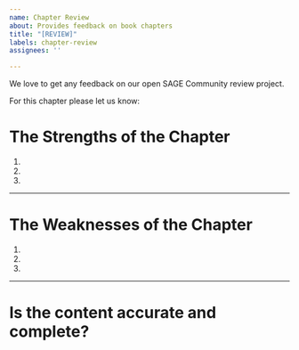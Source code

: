 ```yaml
---
name: Chapter Review
about: Provides feedback on book chapters
title: "[REVIEW]"
labels: chapter-review
assignees: ''

---
```


We love to get any feedback on our open SAGE Community review project. 

For this chapter please let us know: 

# The Strengths of the Chapter   

1.
2.
3.

---

# The Weaknesses of the Chapter

1.
2.
3.

---

# Is the content accurate and complete?
